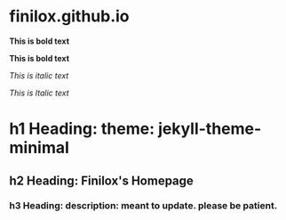 # finilox.github.io

**This is bold text**

__This is bold text__

*This is italic text*

_This is Italic text_

# h1 Heading: theme: jekyll-theme-minimal
## h2 Heading: Finilox's Homepage
### h3 Heading: description: meant to update. please be patient.
